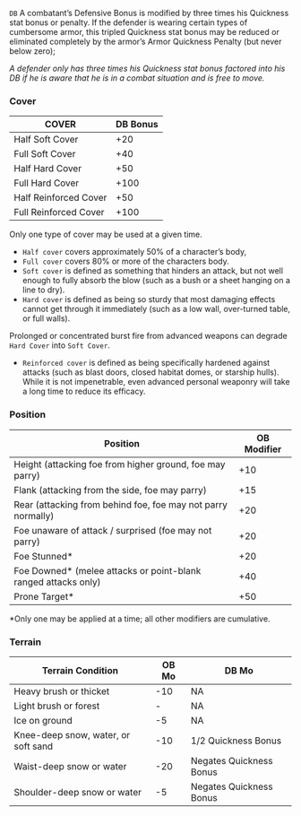 `DB` A combatant’s Defensive Bonus is modified by three times his Quickness stat bonus or penalty. If the defender is wearing certain types of cumbersome armor, this tripled Quickness stat bonus may be reduced or eliminated completely by the armor’s Armor Quickness Penalty (but never below zero);

_A defender only has three times his Quickness stat bonus factored into his DB if he is aware that he is in a combat situation and is free to move._

### Cover

| COVER | DB Bonus |
| --- | --- |
Half Soft Cover | +20
Full Soft Cover | +40
Half Hard Cover | +50
Full Hard Cover | +100
Half Reinforced Cover | +50
Full Reinforced Cover | +100

Only one type of cover may be used at a given time.

- `Half cover` covers approximately 50% of a character’s body,
- `Full cover` covers 80% or more of the characters body.
- `Soft cover` is defined as something that hinders an attack, but not well enough to fully absorb the blow (such as a bush or a
sheet hanging on a line to dry).
- `Hard cover` is defined as being so sturdy that most damaging effects cannot get through it immediately (such as a low wall, over-turned table, or full walls). 

Prolonged or concentrated burst fire from advanced weapons can degrade `Hard Cover` into `Soft Cover`.

- `Reinforced cover` is defined as being specifically hardened against attacks (such as blast doors, closed habitat domes, or starship hulls). While it is not impenetrable, even advanced personal weaponry will take a long time to reduce its efficacy.

### Position
| Position | OB Modifier
| --- | --- |
Height (attacking foe from higher ground, foe may parry) | +10
Flank (attacking from the side, foe may parry) | +15
Rear (attacking from behind foe, foe may not parry normally) | +20
Foe unaware of attack / surprised (foe may not parry) | +20
Foe Stunned* | +20
Foe Downed* (melee attacks or point-blank ranged attacks only) | +40
Prone Target* | +50

*Only one may be applied at a time; all other modifiers
are cumulative.

### Terrain
| Terrain Condition | OB Mo | DB Mo |
| --- | --- | --- |
Heavy brush or thicket | -10 | NA
Light brush or forest | - | NA
Ice on ground | -5 | NA
Knee-deep snow, water, or soft sand | -10 | 1/2 Quickness Bonus
Waist-deep snow or water | -20 | Negates Quickness Bonus
Shoulder-deep snow or water | -5 | Negates Quickness Bonus
